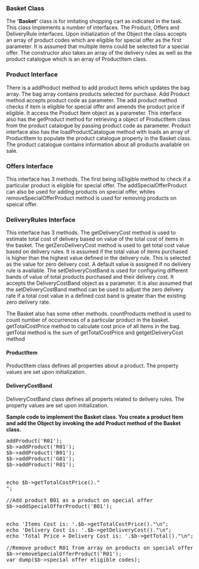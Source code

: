 ### Basket Class
The **'Basket'** class is for imitating shopping cart as indicated in the task. This class Implements a number of interfaces. The Product, Offers and DeliveryRule interfaces.
Upon initialization of the Object the class accepts an array of product codes which are eligible for special offer as the first parameter. 
It is assumed that multiple items could be selected for a special offer. The constructor also 
takes an array of the delivery rules as well as the product catalogue which is an array of ProductItem class.

### Product Interface

There is a addProduct method to add product items which updates the bag array. The bag array contains products selected for purchase. Add Product method accepts product code as parameter.
The add product method checks if item is eligible for special offer and amends the product price if eligible. It access the Product Item object as a parameter.
This interface also has the getProduct method for retrieving a object of ProductItem class from the product catalogue by passing product code as parameter.
Product interface also has the loadProductCatalogue method with loads an array of ProductItem to populate the product catalogue property in the Basket class. 
The product catalogue contains information about all products available on sale.
 
### Offers Interface

This interface has 3 methods. The first being isEligible method to check if a particular product is eligible for special offer. 
The addSpecialOfferProduct can also be used for adding products on special offer, whiles removeSpecialOfferProduct method is used 
for removing products on speical offer.

### DeliveryRules Interface

This interface has 3 methods. The getDeliveryCost method is used to estimate total cost of delivery based on value of the total cost of items in the basket.
The getZeroDeliveryCost method is used to get total cost value based on delivery rules. It is assumed if the total value of items purchased is higher than the highest value 
defined in the delivery rule. This is selected as the value for zero delivery cost. A default value is assigned if no delivery rule is available.
The setDeliveryCostBand is used for configuring different bands of value of total products purchased and their delivery cost. It accepts the DeliveryCostBand object as 
a parameter. It is also assumed that the setDeliveryCostBand method can be used to adjust the zero delivery rate if a total cost value in a defined cost band is greater than 
the existing zero delivery rate.


The Basket also has some other methods. 
countProducts method is used to count number of occurrences of a particular product in the basket.
getTotalCostPrice method to calculate cost price of all items in the bag.
getTotal method is the sum of getTotalCostPrice and getgetDeliveryCost method

#### ProductItem 
ProductItem class defines all properties about a product. The property values are set upon initialization.

#### DeliveryCostBand
DeliveryCostBand class defines all properts related to delivery rules. The property values are set upon initialization.

**Sample code to implement the Basket class. You create a product Item and add the Object by invoking the add Product method of the Basket class.**

<pre>
<?php
header('Content-type: text/plain');
//Class Implementation

$p = new ProductItem('R01','RED WIDGET',32.95);
$p1 = new ProductItem('G01','GREEN WIDGET',24.95);
$p2 = new ProductItem('B01','BLUE WIDGET',7.95);

$product_catalogue = array($p, $p1,$p2);

$d = new DeliveryCostBand(50,4.95);
$d1 = new DeliveryCostBand(90,2.95);

$delivery_rules = array($d, $d1);


//special offers, zero delivery rate, delivery_rule, product_catalogue
$b = new Basket('R01,G01', 90, $delivery_rules, $product_catalogue);

$b->addProduct('R01');
$b->addProduct('R01');
$b->addProduct('B01');
$b->addProduct('G01');
$b->addProduct('R01');


echo $b->getTotalCostPrice()."<br />";

//Add product B01 as a product on special offer
$b->addSpecialOfferProduct('B01');


echo 'Items Cost is: '.$b->getTotalCostPrice()."\n";
echo 'Delivery Cost is: '.$b->getDeliveryCost()."\n";
echo 'Total Price + Delivery Cost is: '.$b->getTotal()."\n";

//Remove product R01 from array on products on special offer
$b->removeSpecialOfferProduct('R01');
var_dump($b->special_offer_eligible_codes);
</pre>
